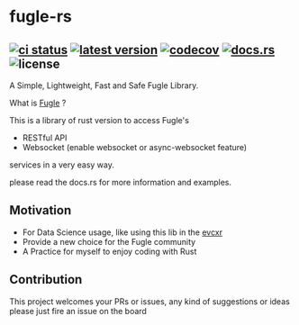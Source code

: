 # fugle-rs
[![ci status](https://github.com/tommady/fugle-rs/actions/workflows/master.yml/badge.svg?branch=master)](https://github.com/tommady/fugle-rs/actions)
[![latest version](https://img.shields.io/crates/v/fugle)](https://crates.io/crates/fugle)
[![codecov](https://codecov.io/gh/tommady/fugle-rs/branch/master/graph/badge.svg)](https://codecov.io/gh/tommady/fugle-rs)
[![docs.rs](https://docs.rs/fugle/badge.svg)](https://docs.rs/fugle)
![license](https://img.shields.io/crates/l/fugle)
---

A Simple, Lightweight, Fast and Safe Fugle Library.

What is [Fugle][fugledevweb] ?

This is a library of rust version to access Fugle's

* RESTful API
* Websocket (enable websocket or async-websocket feature)

services in a very easy way.

please read the docs.rs for more information and examples.

[fugledevweb]: https://developer.fugle.tw

## Motivation
* For Data Science usage, like using this lib in the [evcxr](https://github.com/google/evcxr) 
* Provide a new choice for the Fugle community
* A Practice for myself to enjoy coding with Rust

## Contribution
This project welcomes your PRs or issues, any kind of suggestions or ideas please just fire an issue on the board
